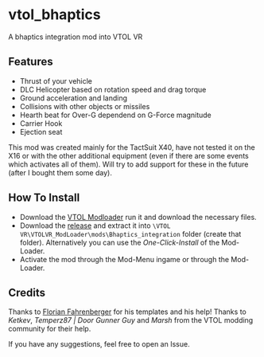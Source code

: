 # vtol_bhaptics
A bhaptics integration mod into VTOL VR
## Features

* Thrust of your vehicle
* DLC Helicopter based on rotation speed and drag torque
* Ground acceleration and landing
* Collisions with other objects or missiles
* Hearth beat for Over-G dependend on G-Force magnitude
* Carrier Hook
* Ejection seat

This mod was created mainly for the TactSuit X40, have not tested it on the X16 or with the other additional equipment (even if there are some events which activates all of them). Will try to add support for these in the future (after I bought them some day).

## How To Install

* Download the [VTOL Modloader](https://vtolvr-mods.com/) run it and download the necessary files.
* Download the [release](https://vtolvr-mods.com/mod/ywnjety7/) and extract it into ``\VTOL VR\VTOLVR_ModLoader\mods\Bhaptics_integration`` folder (create that folder). Alternatively you can use the *One-Click-Install* of the Mod-Loader.
* Activate the mod through the Mod-Menu ingame or through the Mod-Loader.

## Credits
Thanks to [Florian Fahrenberger](https://github.com/floh-bhaptics) for his templates and his help!
Thanks to *Ketkev*, *Temperz87 | Door Gunner Guy* and *Marsh* from the VTOL modding community for their help.

If you have any suggestions, feel free to open an Issue.
